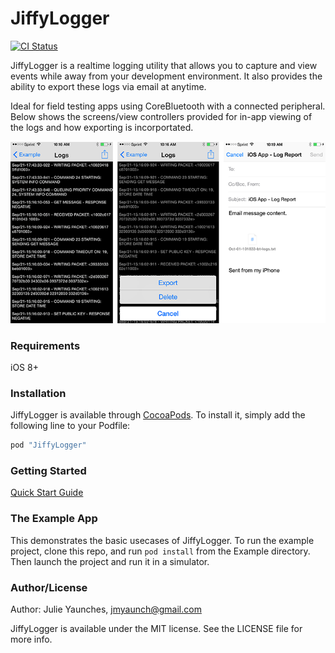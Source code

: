 # JiffyLogger

[![CI Status](https://travis-ci.org/jyaunches/JiffyLogger.svg?branch=master)](https://travis-ci.org/jyaunches/JiffyLogger)

JiffyLogger is a realtime logging utility that allows you to capture and view events while away from your development environment. It also provides the ability to export these logs via email at anytime.

Ideal for field testing apps using CoreBluetooth with a connected peripheral. Below shows the screens/view controllers provided for in-app viewing of the logs and how exporting is incorportated.

![Alt text](/ScreenShots/github-page-screenshots.png?raw=true "Example Usage")

### Requirements

iOS 8+

### Installation

JiffyLogger is available through [CocoaPods](http://cocoapods.org). To install
it, simply add the following line to your Podfile:

```ruby
pod "JiffyLogger"
```

### Getting Started

[Quick Start Guide](https://github.com/jyaunches/JiffyLogger/wiki/Quick-Start-Guide)

### The Example App

This demonstrates the basic usecases of JiffyLogger. To run the example project, clone this repo, and run `pod install` from the Example directory. Then launch the project and run it in a simulator.

### Author/License

Author: Julie Yaunches, jmyaunch@gmail.com

JiffyLogger is available under the MIT license. See the LICENSE file for more info.
